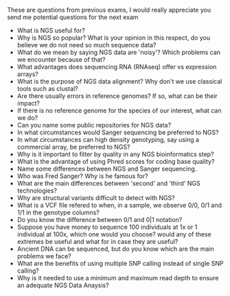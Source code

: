
These are questions from previous exams, I would really appreciate you send me potential questions for the next exam

- What is NGS useful for?
- Why is NGS so popular? What is your opinion in this respect, do you believe we do not need so much sequence data?
- What do we mean by saying NGS data are 'noisy'? Which problems can we encounter because of that?
- What advantages does sequencing RNA (RNAseq) offer vs expression arrays?
- What is the purpose of NGS data alignment? Why don't we use classical tools such as clustal?
- Are there usually errors in reference genomes? If so, what can be their impact?
- If there is no reference genome for the species of our interest, what can we do? 
- Can you name some public repositories for NGS data?
- In what circumstances would Sanger sequencing be preferred to NGS?
- In what circumstances can high density genotyping, say using a commercial array, be preferred to NGS? 
- Why is it important to filter by quality in any NGS bioinformatics step?
- What is the advantage of using Phred scores for coding base quality?
- Name some differences between NGS and Sanger sequencing.
- Who was Fred Sanger? Why is he famous for?
- What are the main differences between 'second' and 'third' NGS technologies?
- Why are structural variants difficult to detect with NGS?
- What is a VCF file refered to when, in a sample, we observe 0/0, 0/1 and 1/1 in the genotype columns?
- Do you know the difference between 0/1 and 0|1 notation?
- Suppose you have money to sequence 100 individuals at 1x or 1 individual at 100x, which one would you choose? would any of these extremes be useful and what for in case they are useful?
- Ancient DNA can be sequenced, but do you know which are the main problems we face?
- What are the benefits of using multiple SNP calling instead of single SNP calling?
- Why is it needed to use a minimum and maximum read depth to ensure an adequate NGS Data Anaysis?

